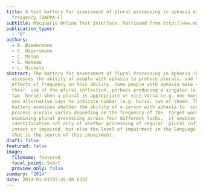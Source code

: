```yaml
---
title: A test battery for assessment of plural processing in aphasia exploring
  frequency (BAPPA-F)
subtitle: Macquarie Online Test Interface. Retrieved from http://www.motif.org.au
publication_types:
  - "0"
authors:
  - B. Biedermann
  - E. Beyersmann
  - C. Mason
  - S. Hameau
  - L. Nickels
abstract: The Battery for Assessment of Plural Processing in Aphasia (Frequency)
  assesses the ability of people with aphasia to produce plurals, and the
  effects of frequency on this ability. Some people with aphasia make errors in
  their  use of the plural inflection, perhaps producing a singular (e.g.
  two  horse) when a plural is appropriate or vice versa (e.g. one horses), or
  use alternative ways to indicate number (e.g. horse, two of them). This test
  battery examines whether the ability of a person with aphasia to  correctly
  process plurals varies depending on the frequency of the  target word. By
  examining plural processing across four different tasks,  it enables
  identification not only of whether processing of regular  plural inflection is
  intact or impaired, but also the level of impairment in the language system
  that is the source of this impairment.
draft: false
featured: false
image:
  filename: featured
  focal_point: Smart
  preview_only: false
summary: "2014"
date: 2014-01-01T02:45:00.633Z
---
```

